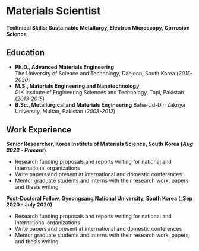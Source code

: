 # Materials Scientist

#### Technical Skills: Sustainable Metallurgy, Electron Microscopy, Corrosion Science

## Education
- **Ph.D., Advanced Materials Engineering** <br />
  The University of Science and Technology, Daejeon, South Korea (_2015-2020_) <br />         		
- **M.S., Materials Engineering and Nanotechnology** <br />
  GIK Institute of Engineering Sciences and Technology, Topi, Pakistan  (_2013-2015_) <br />  			        		
- **B.Sc., Metallurgical and Materials Engineering** <space> 
  Baha-Ud-Din Zakriya University, Multan, Pakistan (_2008-2012_)  

## Work Experience
**Senior Researcher, Korea Institute of Materials Science, South Korea  (_Aug 2022 - Present_)**
- Research funding proposals and reports writing for national and international organizations
- Write papers and present at international and domestic conferences
- Mentor graduate students and interns with their research work, papers, and thesis writing

**Post-Doctoral Fellow, Gyeongsang National University, South Korea (_Sep 2020 - July 2020)**
- Research funding proposals and reports writing for national and international organizations
- Write papers and present at international and domestic conferences
- Mentor graduate students and interns with their research work, papers, and thesis writing

